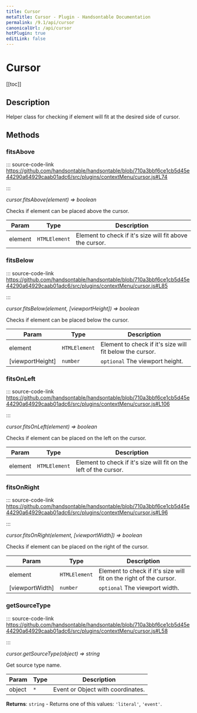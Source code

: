 ```yaml
---
title: Cursor
metaTitle: Cursor - Plugin - Handsontable Documentation
permalink: /9.1/api/cursor
canonicalUrl: /api/cursor
hotPlugin: true
editLink: false
---
```


# Cursor

[[toc]]

## Description

Helper class for checking if element will fit at the desired side of cursor.


## Methods

### fitsAbove
  
::: source-code-link https://github.com/handsontable/handsontable/blob/710a3bbf6ce1cb5d45e44290a64929caab01adc6/src/plugins/contextMenu/cursor.js#L74

:::

_cursor.fitsAbove(element) ⇒ boolean_

Checks if element can be placed above the cursor.


| Param | Type | Description |
| --- | --- | --- |
| element | `HTMLElement` | Element to check if it's size will fit above the cursor. |



### fitsBelow
  
::: source-code-link https://github.com/handsontable/handsontable/blob/710a3bbf6ce1cb5d45e44290a64929caab01adc6/src/plugins/contextMenu/cursor.js#L85

:::

_cursor.fitsBelow(element, [viewportHeight]) ⇒ boolean_

Checks if element can be placed below the cursor.


| Param | Type | Description |
| --- | --- | --- |
| element | `HTMLElement` | Element to check if it's size will fit below the cursor. |
| [viewportHeight] | `number` | `optional` The viewport height. |



### fitsOnLeft
  
::: source-code-link https://github.com/handsontable/handsontable/blob/710a3bbf6ce1cb5d45e44290a64929caab01adc6/src/plugins/contextMenu/cursor.js#L106

:::

_cursor.fitsOnLeft(element) ⇒ boolean_

Checks if element can be placed on the left on the cursor.


| Param | Type | Description |
| --- | --- | --- |
| element | `HTMLElement` | Element to check if it's size will fit on the left of the cursor. |



### fitsOnRight
  
::: source-code-link https://github.com/handsontable/handsontable/blob/710a3bbf6ce1cb5d45e44290a64929caab01adc6/src/plugins/contextMenu/cursor.js#L96

:::

_cursor.fitsOnRight(element, [viewportWidth]) ⇒ boolean_

Checks if element can be placed on the right of the cursor.


| Param | Type | Description |
| --- | --- | --- |
| element | `HTMLElement` | Element to check if it's size will fit on the right of the cursor. |
| [viewportWidth] | `number` | `optional` The viewport width. |



### getSourceType
  
::: source-code-link https://github.com/handsontable/handsontable/blob/710a3bbf6ce1cb5d45e44290a64929caab01adc6/src/plugins/contextMenu/cursor.js#L58

:::

_cursor.getSourceType(object) ⇒ string_

Get source type name.


| Param | Type | Description |
| --- | --- | --- |
| object | `*` | Event or Object with coordinates. |


**Returns**: `string` - Returns one of this values: `'literal'`, `'event'`.  
